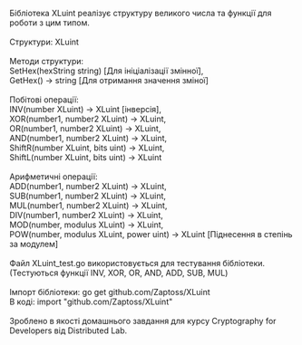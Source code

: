 Бібліотека XLuint реалізує структуру великого числа та функції для роботи з цим типом.\
\
Структури: XLuint\
\
Методи структури:\
SetHex(hexString string) \[Для ініціалізації змінної],\
GetHex() -> string \[Для отримання значення зміної]\
\
Побітові операції:\
INV(number XLuint) -> XLuint \[інверсія],\
XOR(number1, number2 XLuint) -> XLuint,\
OR(number1, number2 XLuint) -> XLuint,\
AND(number1, number2 XLuint) -> XLuint,\
ShiftR(number XLuint, bits uint) -> XLuint,\
ShiftL(number XLuint, bits uint) -> XLuint\
\
Арифметичні операції:\
ADD(number1, number2 XLuint) -> XLuint,\
SUB(number1, number2 XLuint) -> XLuint,\
MUL(number1, number2 XLuint) -> XLuint,\
DIV(number1, number2 XLuint) -> XLuint,\
MOD(number, modulus XLuint) -> XLuint,\
POW(number, modulus XLuint, power uint) -> XLuint \[Піднесення в степінь за модулем]\
\
Файл XLuint_test.go використовується для тестування бібліотеки. (Тестуються функції INV, XOR, OR, AND, ADD, SUB, MUL)\
\
Імпорт бібліотеки: go get github.com/Zaptoss/XLuint\
В коді: import "github.com/Zaptoss/XLuint"\
\
Зроблено в якості домашнього завдання для курсу Cryptography for Developers від Distributed Lab.
